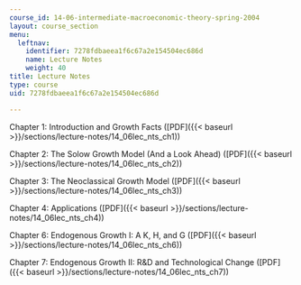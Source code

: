 ```yaml
---
course_id: 14-06-intermediate-macroeconomic-theory-spring-2004
layout: course_section
menu:
  leftnav:
    identifier: 7278fdbaeea1f6c67a2e154504ec686d
    name: Lecture Notes
    weight: 40
title: Lecture Notes
type: course
uid: 7278fdbaeea1f6c67a2e154504ec686d

---
```


Chapter 1: Introduction and Growth Facts ([PDF]({{< baseurl >}}/sections/lecture-notes/14_06lec_nts_ch1))

Chapter 2: The Solow Growth Model (And a Look Ahead) ([PDF]({{< baseurl >}}/sections/lecture-notes/14_06lec_nts_ch2))

Chapter 3: The Neoclassical Growth Model ([PDF]({{< baseurl >}}/sections/lecture-notes/14_06lec_nts_ch3))

Chapter 4: Applications ([PDF]({{< baseurl >}}/sections/lecture-notes/14_06lec_nts_ch4))

Chapter 6: Endogenous Growth I: A K, H, and G ([PDF]({{< baseurl >}}/sections/lecture-notes/14_06lec_nts_ch6))

Chapter 7: Endogenous Growth II: R&D and Technological Change ([PDF]({{< baseurl >}}/sections/lecture-notes/14_06lec_nts_ch7))